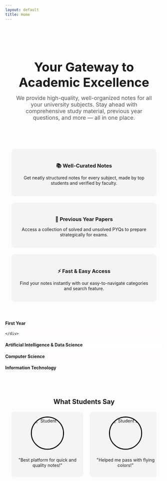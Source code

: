 ```yaml
---
layout: default
title: Home
---
```

<style>
    nav {
        display: flex;
        justify-content: center;
        gap: 20px;
        padding: 10px;
        background: #ddd;
    }
    nav a {
        color: black;
        text-decoration: none;
        font-weight: 500;
    }
    nav a:hover {
        text-decoration: underline;
    }
    .hero {
        text-align: center;
        padding: 50px 20px;
    }
    .hero h1 {
        font-size: 2.5rem;
        margin-bottom: 15px;
    }
    .hero p {
        font-size: 1.1rem;
        color: #555;
        max-width: 600px;
        margin: auto;
    }
    .features {
        display: grid;
        grid-template-columns: repeat(auto-fit, minmax(250px, 1fr));
        gap: 20px;
        padding: 40px 20px;
    }
    .feature-card {
        background: #f4f4f4;
        padding: 20px;
        border-radius: 10px;
        text-align: center;
    }
    .feature-card h3 {
        margin-bottom: 10px;
    }
    .reviews {
        padding: 40px 20px;
        text-align: center;
    }
    .reviews h2 {
        margin-bottom: 20px;
    }
    .slider-container {
        overflow-x: auto;
        display: flex;
        gap: 20px;
        scroll-snap-type: x mandatory;
        padding-bottom: 10px;
        -webkit-overflow-scrolling: touch;
        scroll-behavior: smooth;
    }
    .slider-container::-webkit-scrollbar {
        display: none;
    }
    .review {
        flex: 0 0 auto;
        scroll-snap-align: center;
        background: #f4f4f4;
        padding: 15px;
        border-radius: 10px;
        width: 200px;
        text-align: center;
    }
    .review img {
        width: 100px;
        height: 100px;
        object-fit: cover;
        border-radius: 50%;
        border: 3px solid black;
        margin-bottom: 10px;
    }
    footer {
        background: #eee;
        padding: 20px;
        text-align: center;
        color: #555;
        font-size: 0.9rem;
    }
</style>

<!-- <div class="slider-container">
      <div class="slider-track" id="sliderTrack">
          <img src="/assets/images/1.png" class="slide-img">
          <img src="/assets/images/2.png" class="slide-img">
          <img src="/assets/images/3.png" class="slide-img">
          <img src="/assets/images/1.png" class="slide-img"> 
      </div>
</div> -->


<section class="hero">
    <h1>Your Gateway to Academic Excellence</h1>
    <p>We provide high-quality, well-organized notes for all your university subjects. Stay ahead with comprehensive study material, previous year questions, and more — all in one place.</p>
</section>

<section class="features">
    <div class="feature-card">
        <h3>📚 Well-Curated Notes</h3>
        <p>Get neatly structured notes for every subject, made by top students and verified by faculty.</p>
    </div>
    <div class="feature-card">
        <h3>📄 Previous Year Papers</h3>
        <p>Access a collection of solved and unsolved PYQs to prepare strategically for exams.</p>
    </div>
    <div class="feature-card">
        <h3>⚡ Fast & Easy Access</h3>
        <p>Find your notes instantly with our easy-to-navigate categories and search feature.</p>
    </div>
</section>

<div class="branch-grid1">

  <a href="/sppu/2019-Pattern/first-year" style="text-decoration: none; color: inherit;">
    <div style="background-color: rgba(255, 253, 253, 1);" class="button-card">
      <i style="font-size: 40px; color: black;" class="fa-solid fa-lightbulb"></i>
      <h4>First Year</h4>

    </div>
  </a>

  <a href="/sppu/2019-Pattern/ai&ds/" style="text-decoration: none; color: inherit;">
    <div style="background-color: rgba(255, 255, 255, 1);" class="button-card">
      <i style="font-size: 40px; color: black;" class="fa-solid fa-atom"></i>
      <h4>Artificial Intelligence & Data Science</h4>
    </div>
  </a>


  <a href="/sppu/2019-Pattern/computer-science/" style="text-decoration: none; color: inherit;">
    <div style="background-color: rgba(255, 255, 255, 1));" class="button-card">
      <i style="font-size: 40px; color: black;" class="fa-solid fa-chalkboard"></i>
      <h4>Computer Science</h4>
    </div>
  </a>

  <a href="/sppu/2019-Pattern/information-technology/" style="text-decoration: none; color: inherit;">
    <div style="background-color: rgba(253, 253, 253, 1);" class="button-card">
      <i style="font-size: 40px; color: black;" class="fa-solid fa-bolt"></i>
      <h4>Information Technology</h4>
    </div>
  </a>



</div>

<section class="reviews">
    <h2>What Students Say</h2>
    <div class="slider-container">
        <div class="review">
            <img src="https://via.placeholder.com/100" alt="Student 1">
            <p>"Best platform for quick and quality notes!"</p>
        </div>
        <div class="review">
            <img src="https://via.placeholder.com/100" alt="Student 2">
            <p>"Helped me pass with flying colors!"</p>
        </div>
        <div class="review">
            <img src="https://via.placeholder.com/100" alt="Student 3">
            <p>"Notes are concise and to the point."</p>
        </div>
        <div class="review">
            <img src="https://via.placeholder.com/100" alt="Student 4">
            <p>"Highly recommend to all my friends."</p>
        </div>
    </div>
</section>

